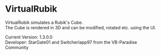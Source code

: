 VirtualRubik
============

VirtualRubik simulates a Rubik's Cube.  
The Cube is rendered in 3D and can be modified, rotated etc. using the UI. 
 
Current Version: 1.3.0.0  
Developer: StarGate01 and Switcherlapp97 from the VB-Paradise Community 
